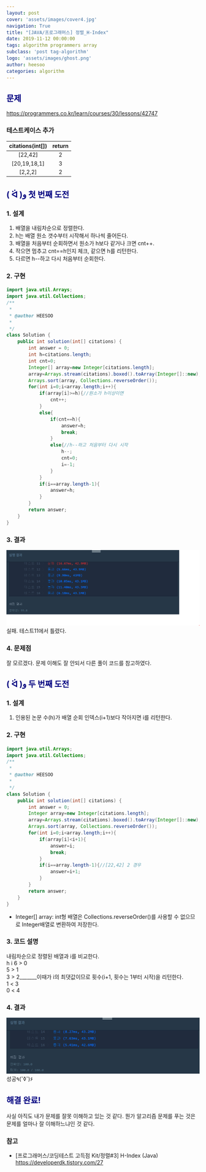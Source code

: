 ```yaml
---
layout: post
cover: 'assets/images/cover4.jpg'
navigation: True
title: "[JAVA/프로그래머스] 정렬_H-Index"
date: 2019-11-12 00:00:00
tags: algorithm programmers array
subclass: 'post tag-algorithm'
logo: 'assets/images/ghost.png'
author: heesoo
categories: algorithm
---
```

## <span style="color:navy">문제</span>
<https://programmers.co.kr/learn/courses/30/lessons/42747>

### 테스트케이스 추가  

| citations(int[]) | return |
| :----: | :----: |
| [22,42] | 2 |
| [20,19,18,1] | 3 |
| [2,2,2] | 2 |  

## <span style="color:navy">( ᐛ )و 첫 번째 도전</span>

### 1. 설계
1. 배열을 내림차순으로 정렬한다.
2. h는 배열 원소 갯수부터 시작해서 하나씩 줄어든다.
3. 배열을 처음부터 순회하면서 원소가 h보다 같거나 크면 cnt++.
4. 작으면 멈추고 cnt==h인지 체크, 같으면 h를 리턴한다.
5. 다르면 h--하고 다시 처음부터 순회한다.

### 2. 구현
```java
import java.util.Arrays;
import java.util.Collections;
/**
 *
 * @author HEESOO
 *
 */
class Solution {
    public int solution(int[] citations) {
        int answer = 0;
        int h=citations.length;
        int cnt=0;
        Integer[] array=new Integer[citations.length];
        array=Arrays.stream(citations).boxed().toArray(Integer[]::new);
        Arrays.sort(array, Collections.reverseOrder());
        for(int i=0;i<array.length;i++){
            if(array[i]>=h){//원소가 h이상이면
                cnt++;
            }
            else{
                if(cnt==h){
                    answer=h;
                    break;
                }
                else{//h--하고 처음부터 다시 시작
                    h--;
                    cnt=0;
                    i=-1;
                }
            }
            if(i==array.length-1){
                answer=h;
            }   
        }
        return answer;
    }
}
```
### 3. 결과
![실행결과](./assets/images/191112_1.PNG)
실패. 테스트11에서 틀렸다.

### 4. 문제점
잘 모르겠다. 문제 이해도 잘 안되서 다른 풀이 코드를 참고하였다.

## <span style="color:navy">( ᐛ )و 두 번째 도전</span>

### 1. 설계
1. 인용된 논문 수(h)가 배열 순회 인덱스(i+1)보다 작아지면 i를 리턴한다.

### 2. 구현
```java
import java.util.Arrays;
import java.util.Collections;
/**
 *
 * @author HEESOO
 *
 */
class Solution {
    public int solution(int[] citations) {
        int answer = 0;
        Integer array=new Integer[citations.length];
        array=Arrays.stream(citations).boxed().toArray(Integer[]::new);
        Arrays.sort(array, Collections.reverseOrder());
        for(int i=0;i<array.length;i++){
            if(array[i]<i+1){
                answer=i;
                break;
            }  
            if(i==array.length-1){//[22,42] 2 경우
                answer=i+1;
            }
        }
        return answer;
    }
}
```
- Integer[] array: int형 배열은 Collections.reverseOrder()를 사용할 수 없으므로 Integer배열로 변환하여 저장한다.

### 3. 코드 설명  
내림차순으로 정렬된 배열과 i를 비교한다.  
h   i
6 > 0  
5 > 1  
3 > 2_______이때가 i의 최댓값이므로 횟수(i+1, 횟수는 1부터 시작)을 리턴한다.  
1 < 3  
0 < 4  

### 4. 결과
![실행결과](./assets/images/191112_2.PNG)
성공٩(˘◊˘)۶

## <span style="color:navy">해결 완료!</span>
사실 아직도 내가 문제를 잘못 이해하고 있는 것 같다. 뭔가 알고리즘 문제를 푸는 것은 문제를 얼마나 잘 이해하느냐인 것 같다.

### 참고
- [프로그래머스/코딩테스트 고득점 Kit/정렬#3] H-Index (Java) <https://developerdk.tistory.com/27>
